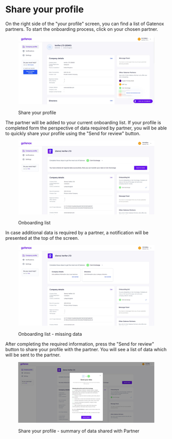 # Share your profile

On the right side of the "your profile" screen, you can find a list of Gatenox partners. To start the onboarding process, click on your chosen partner.

<figure><img src="../../.gitbook/assets/Other_Gatenox_partners (1).png" alt="Share your profile"><figcaption><p>Share your profile</p></figcaption></figure>

The partner will be added to your current onboarding list. If your profile is completed form the perspective of data required by partner, you will be able to quickly share your profile using the "Send for review" button.

<figure><img src="../../.gitbook/assets/Current_onboarding_OK (1).png" alt="Onboarding list"><figcaption><p>Onboarding list</p></figcaption></figure>

In case additional data is required by a partner, a notification will be presented at the top of the screen.

<figure><img src="../../.gitbook/assets/Current_onboarding_missing (1).png" alt="Onboarding list - missing data"><figcaption><p>Onboarding list - missing data</p></figcaption></figure>

After completing the required information, press the "Send for review" button to share your profile with the partner. You will see a list of data which will be sent to the partner.

<figure><img src="../../.gitbook/assets/Share_profile_onboarding_send (1).png" alt="Share your profile - summary of data shared with Partner"><figcaption><p>Share your profile - summary of data shared with Partner</p></figcaption></figure>

